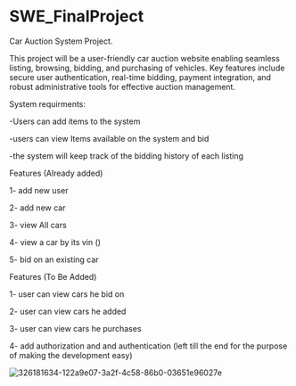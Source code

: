 # SWE_FinalProject

Car Auction System Project.

This project will be a user-friendly car auction website enabling seamless listing, browsing, bidding, and purchasing of vehicles. Key features include secure user authentication, real-time bidding, payment integration, and robust administrative tools for effective auction management.

System requirments:

-Users can add items to the system

-users can view Items available on the system and bid

-the system will keep track of the bidding history of each listing

Features (Already added)

1- add new user

2- add new car

3- view All cars

4- view a car by its vin ()

5- bid on an existing car

Features (To Be Added)

1- user can view cars he bid on

2- user can view cars he added

3- user can view cars he purchases

4- add authorization and and authentication (left till the end for the purpose of making the development easy)


![326181634-122a9e07-3a2f-4c58-86b0-03651e96027e](https://github.com/user-attachments/assets/8197101b-f38a-4006-a414-5e1ac220f561)



